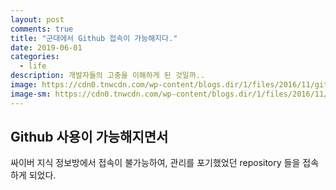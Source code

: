 ```yaml
---
layout: post
comments: true
title: "군대에서 Github 접속이 가능해지다."
date: 2019-06-01
categories:
  - life
description: 개발자들의 고충을 이해하게 된 것일까..
image: https://cdn0.tnwcdn.com/wp-content/blogs.dir/1/files/2016/11/github-image-796x418.png
image-sm: https://cdn0.tnwcdn.com/wp-content/blogs.dir/1/files/2016/11/github-image-796x418.png
---
```

## Github 사용이 가능해지면서
싸이버 지식 정보방에서 접속이 불가능하여, 관리를 포기했었던 repository 들을 접속하게 되었다.